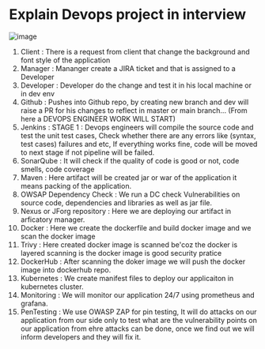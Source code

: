 # Explain Devops project in interview

![image](https://github.com/pavankumar0077/Complete-DevOps/assets/40380941/6af49d48-8733-453e-9d1b-b08cb9b3360c)

1) Client : There is a request from client that change the background and font style of the application
2) Manager : Mananger create a JIRA ticket and that is assigned to a Developer
3) Developer : Developer do the change and test it in his local machine or in dev env
4) Github : Pushes into Github repo, by creating new branch and dev will raise a PR for his changes to reflect in master or main branch... (From here a DEVOPS ENGINEER WORK WILL START)
5) Jenkins : STAGE 1 : Devops engineers will compile the source code and test the unit test cases, Check whether there are any errors like (syntax, test cases) failures and etc, If everything
works fine, code will be moved to next stage if not pipeline will be failed.
6) SonarQube : It will check if the quality of code is good or not, code smells, code coverage
7) Maven : Here artifact will be created jar or war of the application it means packing of the application.
8) OWSAP Dependency Check : We run a DC check Vulnerabilities on source code, dependencies and libraries as well as jar file.
9) Nexus or JForg repository : Here we are deploying our artifact in arficatory manager.
10) Docker : Here we create the dockerfile and build docker image and we scan the docker image
11) Trivy : Here created docker image is scanned be'coz the docker is layered scanning is the docker image is good security pratice
12) DockerHub : After scanning the doker image we will push the docker image into dockerhub repo.
13) Kubernetes : We create manifest files to deploy our applicaiton in kubernetes cluster.
14) Monitoring : We will monitor our application 24/7 using prometheus and grafana.
15) PenTesting : We use OWASP ZAP for pin testing, It will do attacks on our application from our side only to test what are the vulnerability points on our application from ehre
attacks can be done, once we find out we will inform developers and they will fix it.
